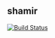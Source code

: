 ## shamir

[![Build Status](https://travis-ci.org/mitchellwrosen/shamir.svg?branch=master)](https://travis-ci.org/mitchellwrosen/shamir)

